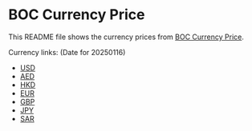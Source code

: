 # BOC Currency Price

This README file shows the currency prices from [BOC Currency Price](https://www.boc.cn/sourcedb/whpj/).

Currency links: (Date for 20250116)

- [USD](https://bocurrencyprice.techina.science/BOC_CURRENCY_PRICE/USD/20250116.json)
- [AED](https://bocurrencyprice.techina.science/BOC_CURRENCY_PRICE/AED/20250116.json)
- [HKD](https://bocurrencyprice.techina.science/BOC_CURRENCY_PRICE/HKD/20250116.json)
- [EUR](https://bocurrencyprice.techina.science/BOC_CURRENCY_PRICE/EUR/20250116.json)
- [GBP](https://bocurrencyprice.techina.science/BOC_CURRENCY_PRICE/GBP/20250116.json)
- [JPY](https://bocurrencyprice.techina.science/BOC_CURRENCY_PRICE/JPY/20250116.json)
- [SAR](https://bocurrencyprice.techina.science/BOC_CURRENCY_PRICE/SAR/20250116.json)
